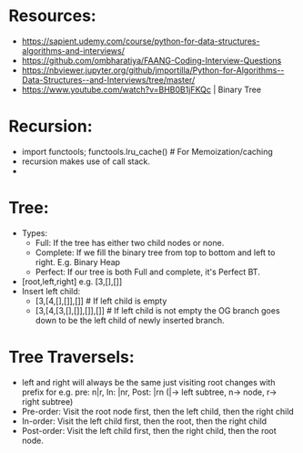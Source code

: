 # Resources:
- https://sapient.udemy.com/course/python-for-data-structures-algorithms-and-interviews/
- https://github.com/ombharatiya/FAANG-Coding-Interview-Questions
- https://nbviewer.jupyter.org/github/jmportilla/Python-for-Algorithms--Data-Structures--and-Interviews/tree/master/
- https://www.youtube.com/watch?v=BHB0B1jFKQc | Binary Tree

# Recursion:
- import functools; functools.lru_cache() # For Memoization/caching
- recursion makes use of call stack.
- 
# Tree:
- Types:
  - Full: If the tree has either two child nodes or none.
  - Complete: If we fill the binary tree from top to bottom and left to right. E.g. Binary Heap
  - Perfect: If our tree is both Full and complete, it's Perfect BT.
- [root,left,right] e.g. [3,[],[]]
- Insert left child:
  - [3,[4,[],[]],[]] # If left child is empty
  - [3,[4,[3,[],[]],[]],[]] # If left child is not empty the OG branch goes down to be the left child of newly inserted branch.

# Tree Traversels:
- left and right will always be the same just visiting root changes with prefix for e.g. pre: n|r, In: |nr, Post: |rn (|-> left subtree, n-> node, r-> right subtree)
- Pre-order: Visit the root node first, then the left child, then the right child
- In-order: Visit the left child first, then the root, then the right child
- Post-order: Visit the left child first, then the right child, then the root node.
